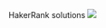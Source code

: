 HakerRank solutions <img src="https://img.shields.io/badge/Problems%20Solved-18-blueviolet?style=for-the-badge">
